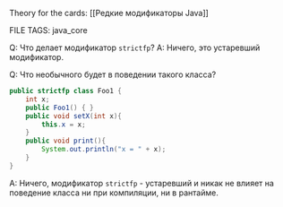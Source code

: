 
Theory for the cards: [[Редкие модификаторы Java]]

FILE TAGS: java_core

Q: Что делает модификатор `strictfp`?
A: Ничего, это устаревший модификатор.

Q: Что необычного будет в поведении такого класса?
```java
public strictfp class Foo1 {  
	int x;
    public Foo1() { }  
    public void setX(int x){
	    this.x = x;
    }
	public void print(){
		System.out.println("x = " + x);
	}
}
```
A: Ничего, модификатор `strictfp` - устаревший и никак не влияет на поведение класса ни при компиляции, ни в рантайме.